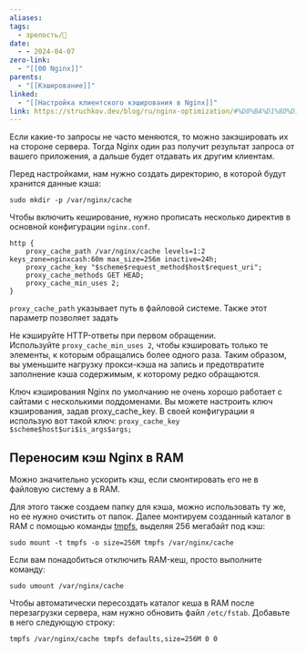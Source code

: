 ```yaml
---
aliases: 
tags:
  - зрелость/🌱
date:
  - - 2024-04-07
zero-link:
  - "[[00 Nginx]]"
parents:
  - "[[Кэширование]]"
linked:
  - "[[Настройка клиентского кэширования в Nginx]]"
link: https://struchkov.dev/blog/ru/nginx-optimization/#%D0%BA%D1%8D%D1%88%D0%B8%D1%80%D0%BE%D0%B2%D0%B0%D0%BD%D0%B8%D0%B5-%D0%BD%D0%B0-%D1%81%D1%82%D0%BE%D1%80%D0%BE%D0%BD%D0%B5-%D1%81%D0%B5%D1%80%D0%B2%D0%B5%D1%80%D0%B0
---
```

Если какие-то запросы не часто меняются, то можно закэшировать их на стороне сервера. Тогда Nginx один раз получит результат запроса от вашего приложения, а дальше будет отдавать их другим клиентам.

Перед настройками, нам нужно создать директорию, в которой будут хранится данные кэша:
```shell
sudo mkdir -p /var/nginx/cache
```

Чтобы включить кеширование, нужно прописать несколько директив в основной конфигурации `nginx.conf`.

```nginx
http {
    proxy_cache_path /var/nginx/cache levels=1:2 keys_zone=nginxcash:60m max_size=256m inactive=24h;
    proxy_cache_key "$scheme$request_method$host$request_uri";
    proxy_cache_methods GET HEAD;
    proxy_cache_min_uses 2;
}
```

`proxy_cache_path` указывает путь в файловой системе. Также этот параметр позволяет задать

Не кэшируйте HTTP-ответы при первом обращении. Используйте `proxy_cache_min_uses 2`, чтобы кэшировать только те элементы, к которым обращались более одного раза. Таким образом, вы уменьшите нагрузку прокси-кэша на запись и предотвратите заполнение кэша содержимым, к которому редко обращаются.

Ключ кэширования Nginx по умолчанию не очень хорошо работает с сайтами с несколькими поддоменами. Вы можете настроить ключ кэширования, задав proxy_cache_key. В своей конфигурации я использую вот такой ключ: `proxy_cache_key $scheme$host$uri$is_args$args;`

## Переносим кэш Nginx в RAM
Можно значительно ускорить кэш, если смонтировать его не в файловую систему а в RAM.

Для этого также создаем папку для кэша, можно использовать ту же, но ее нужно очистить от папок. Далее монтируем созданный каталог в RAM с помощью команды [tmpfs](https://wiki.archlinux.org/index.php/Tmpfs), выделяя 256 мегабайт под кэш:

```shell
sudo mount -t tmpfs -o size=256M tmpfs /var/nginx/cache
```

Если вам понадобиться отключить RAM-кеш, просто выполните команду:

```shell
sudo umount /var/nginx/cache
```

Чтобы автоматически пересоздать каталог кеша в RAM после перезагрузки сервера, нам нужно обновить файл `/etc/fstab`. Добавьте в него следующую строку:

```txt
tmpfs /var/nginx/cache tmpfs defaults,size=256M 0 0
```